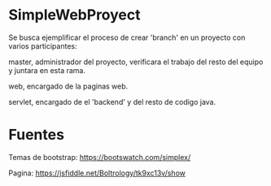 # SimpleWebProyect

Se busca ejemplificar el proceso de crear 'branch' en un proyecto con varios participantes:

master, administrador del proyecto, verificara el trabajo del resto del equipo y juntara en esta rama.

web, encargado de la paginas web.

servlet, encargado de el 'backend' y del resto de codigo java.

# Fuentes

Temas de bootstrap: https://bootswatch.com/simplex/

Pagina: https://jsfiddle.net/Boltrology/tk9xc13v/show
